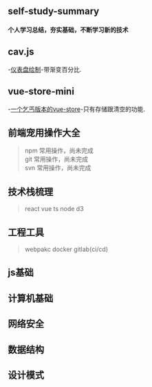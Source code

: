 ## self-study-summary

<h4>个人学习总结，夯实基础，不断学习新的技术<h4>

## cav.js
 -[仪表盘绘制](https://github.com/Hunterang/self-study-summary)-带渐变百分比.
 
## vue-store-mini
 -[一个乞丐版本的vue-store](https://github.com/Hunterang/self-study-summary)-只有存储跟清空的功能.
 
## 前端宠用操作大全
 > npm 常用操作，尚未完成 \
 > git 常用操作，尚未完成 \
 > svn 常用操作，尚未完成
 
## 技术栈梳理
 > react 
 > vue
 > ts
 > node
 > d3
 
## 工程工具
 > webpakc
 > docker
 > gitlab(ci/cd)

## js基础
## 计算机基础
## 网络安全
## 数据结构
## 设计模式
